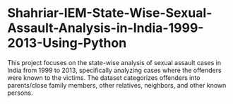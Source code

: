 # Shahriar-IEM-State-Wise-Sexual-Assault-Analysis-in-India-1999-2013-Using-Python
This project focuses on the state-wise analysis of sexual assault cases in India from 1999 to 2013, specifically analyzing cases where the offenders were known to the victims. The dataset categorizes offenders into parents/close family members, other relatives, neighbors, and other known persons.

